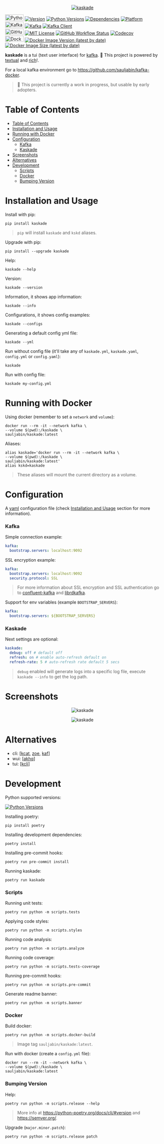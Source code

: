 <p align="center">
<a href="https://github.com/sauljabin/kaskade"><img alt="kaskade" src="https://raw.githubusercontent.com/sauljabin/kaskade/main/screenshots/banner.png"></a>
</p>
<a href="https://www.python.org/"><img alt="Python" width="60" height="20" src="https://img.shields.io/badge/-python-brightgreen?logo=python&logoColor=white"></a>
<a href="https://pypi.org/project/kaskade"><img alt="Version" src="https://img.shields.io/pypi/v/kaskade"></a>
<a href="https://pypi.org/project/kaskade"><img alt="Python Versions" src="https://img.shields.io/pypi/pyversions/kaskade"></a>
<a href="https://libraries.io/pypi/kaskade"><img alt="Dependencies" src="https://img.shields.io/librariesio/release/pypi/kaskade"></a>
<a href="https://pypi.org/project/kaskade"><img alt="Platform" src="https://img.shields.io/badge/platform-linux%20%7C%20osx-0da5e0"></a>
<br>
<a href="https://kafka.apache.org/"><img alt="Kafka" width="60" height="20" src="https://img.shields.io/badge/-kafka-e3e3e3?logo=apache-kafka&logoColor=202020"></a>
<a href="https://kafka.apache.org/"><img alt="Kafka" src="https://img.shields.io/badge/kafka-2.8%20%7C%203.0%20%7C%203.1%20%7C%203.2-blue"/></a>
<a href="https://pypi.org/project/confluent-kafka/"><img alt="Kafka Client" src="https://img.shields.io/pypi/v/confluent-kafka?label=kafka%20client"></a>
<br>
<a href="https://github.com"><img alt="GitHub" width="60" height="20" src="https://img.shields.io/badge/-github-blueviolet?logo=github&logoColor=white"></a>
<a href="https://github.com/sauljabin/kaskade/blob/main/LICENSE"><img alt="MIT License" src="https://img.shields.io/github/license/sauljabin/kaskade"></a>
<a href="https://github.com/sauljabin/kaskade/actions"><img alt="GitHub Workflow Status" src="https://img.shields.io/github/workflow/status/sauljabin/kaskade/CI?label=tests"></a>
<a href="https://app.codecov.io/gh/sauljabin/kaskade"><img alt="Codecov" src="https://img.shields.io/codecov/c/github/sauljabin/kaskade"></a>
<br>
<a href="https://www.docker.com/"><img alt="Docker" width="60" height="20" src="https://img.shields.io/badge/-docker-blue?logo=docker&logoColor=white"></a>
<a href="https://hub.docker.com/r/sauljabin/kaskade"><img alt="Docker Image Version (latest by date)" src="https://img.shields.io/docker/v/sauljabin/kaskade?label=tag"></a>
<a href="https://hub.docker.com/r/sauljabin/kaskade"><img alt="Docker Image Size (latest by date)" src="https://img.shields.io/docker/image-size/sauljabin/kaskade"></a>

**kaskade** is a tui (text user interface) for [kafka](https://kafka.apache.org/).
:rocket: This project is powered by [textual](https://github.com/willmcgugan/textual)
and [rich](https://github.com/willmcgugan/rich)!.

For a local kafka environment go to https://github.com/sauljabin/kafka-docker.

> 🚧 This project is currently a work in progress, but usable by early adopters.

# Table of Contents

- [Table of Contents](#table-of-contents)
- [Installation and Usage](#installation-and-usage)
- [Running with Docker](#running-with-docker)
- [Configuration](#configuration)
    - [Kafka](#kafka)
    - [Kaskade](#kaskade)
- [Screenshots](#screenshots)
- [Alternatives](#alternatives)
- [Development](#development)
    - [Scripts](#scripts)
    - [Docker](#docker)
    - [Bumping Version](#bumping-version)

# Installation and Usage

Install with pip:

```shell
pip install kaskade
```

> `pip` will install `kaskade` and `kskd` aliases.

Upgrade with pip:

```shell
pip install --upgrade kaskade
```

Help:

```shell
kaskade --help
```

Version:

```shell
kaskade --version
```

Information, it shows app information:

```shell
kaskade --info
```

Configurations, it shows config examples:

```shell
kaskade --configs
```

Generating a default config yml file:

```shell
kaskade --yml
```

Run without config file (it'll take any of `kaskade.yml`, `kaskade.yaml`, `config.yml` or `config.yaml`):

```shell
kaskade
```

Run with config file:

```shell
kaskade my-config.yml
```

# Running with Docker

Using docker (remember to set a `network` and `volume`):

```shell
docker run --rm -it --network kafka \
--volume $(pwd):/kaskade \
sauljabin/kaskade:latest
```

Aliases:

```shell
alias kaskade='docker run --rm -it --network kafka \
--volume $(pwd):/kaskade \
sauljabin/kaskade:latest'
alias kskd=kaskade
```

> These aliases will mount the current directory as a volume.

# Configuration

A [yaml](https://yaml.org/spec/1.2/spec.html) configuration file (check [Installation and Usage](#installation-and-usage) section for more information).

### Kafka

Simple connection example:

```yaml
kafka:
  bootstrap.servers: localhost:9092
```

SSL encryption example:

```yaml
kafka:
  bootstrap.servers: localhost:9092
  security.protocol: SSL
```

> For more information about SSL encryption and SSL authentication go to [confluent-kafka](https://github.com/confluentinc/confluent-kafka-python#ssl-certificates) and [librdkafka](https://github.com/edenhill/librdkafka/wiki/Using-SSL-with-librdkafka#configure-librdkafka-client).

Support for env variables (example `BOOTSTRAP_SERVERS`):

```yaml
kafka:
  bootstrap.servers: ${BOOTSTRAP_SERVERS}
```

### Kaskade

Next settings are optional:

```yaml
kaskade:
  debug: off # default off
  refresh: on # enable auto-refresh default on
  refresh-rate: 5 # auto-refresh rate default 5 secs
```

> `debug` enabled will generate logs into a specific log file, execute `kaskade --info` to get the log path.

# Screenshots

<p align="center">
<img alt="kaskade" src="https://raw.githubusercontent.com/sauljabin/kaskade/main/screenshots/dashboard.png">
</p>

<p align="center">
<img alt="kaskade" src="https://raw.githubusercontent.com/sauljabin/kaskade/main/screenshots/consumer.png">
</p>

# Alternatives

- cli: [[kcat](https://github.com/edenhill/kcat), [zoe](https://github.com/adevinta/zoe), [kaf](https://github.com/birdayz/kaf)]
- wui: [[akhq](https://github.com/tchiotludo/akhq)]
- tui: [[kcli](https://github.com/cswank/kcli)]

# Development

Python supported versions:

<a href="https://pypi.org/project/kaskade"><img alt="Python Versions" src="https://img.shields.io/pypi/pyversions/kaskade?label="></a>

Installing poetry:

```shell
pip install poetry
```

Installing development dependencies:

```shell
poetry install
```

Installing pre-commit hooks:

```shell
poetry run pre-commit install
```

Running kaskade:

```shell
poetry run kaskade
```

### Scripts

Running unit tests:

```shell
poetry run python -m scripts.tests
```

Applying code styles:

```shell
poetry run python -m scripts.styles
```

Running code analysis:

```shell
poetry run python -m scripts.analyze
```

Running code coverage:

```shell
poetry run python -m scripts.tests-coverage
```

Running pre-commit hooks:

```shell
poetry run python -m scripts.pre-commit
```

Generate readme banner:

```shell
poetry run python -m scripts.banner
```

### Docker

Build docker:

```shell
poetry run python -m scripts.docker-build
```

> Image tag `sauljabin/kaskade:latest`.

Run with docker (create a `config.yml` file):

```shell
docker run --rm -it --network kafka \
--volume $(pwd):/kaskade \
sauljabin/kaskade:latest
```

### Bumping Version

Help:

```shell
poetry run python -m scripts.release --help
```

> More info at https://python-poetry.org/docs/cli/#version and https://semver.org/.

Upgrade (`major.minor.patch`):

```shell
poetry run python -m scripts.release patch
```
